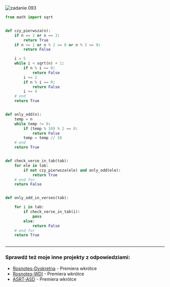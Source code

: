 <picture>
  <source srcset="../../srt/zbior_zadan/093.png" media="(prefers-color-scheme: light)">
  <source srcset="../../srt/zbior_zadan/black_093.png" media="(prefers-color-scheme: dark)">
  <img src="../../srt/zbior_zadan/black_093.png" alt="zadanie 093">
</picture>

```python
from math import sqrt


def czy_pierwsza(n):
    if n == 2 or n == 3:
        return True
    if n <= 1 or n % 2 == 0 or n % 3 == 0:
        return False

    i = 5
    while i < sqrt(n) + 1:
        if n % i == 0:
            return False
        i += 2
        if n % i == 0:
            return False
        i += 4
    # end
    return True


def only_odd(n):
    temp = n
    while temp != 0:
        if (temp % 10) % 2 == 0:
            return False
        temp = temp // 10
    # end
    return True


def check_verse_in_tab(tab):
    for ele in tab:
        if not czy_pierwsza(ele) and only_odd(ele):
            return True
    # end for
    return False


def only_odd_in_verses(tab):

    for i in tab:
        if check_verse_in_tab(i):
            pass
        else:
            return False
    # end for
    return True



```

---
### Sprawdź też moje inne projekty z odpowiedziami:
- [Rosnotes-Dyskretna](https://github.com/kamilGie/Rosnotes-Dyskretna) - Premiera wkrótce
- [Rosnotes-WDI](https://github.com/kamilGie/Rosnotes-WDI) - Premiera wkrótce
- [ASRT-ASD](https://github.com/kamilGie/Rosnotes-Dyskretna) - Premiera wkrótce
